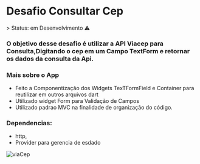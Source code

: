 <h1>Desafio Consultar Cep</h1>
 > Status: em Desenvolvimento ⚠️

### O objetivo desse desafio é utilizar a API Viacep para Consulta,Digitando o cep em um Campo TextForm e retornar os dados da consulta da Api.

### Mais sobre o App
+ Feito a Componentização dos Widgets TexTFormField e Container para reutilizar em outros arquivos dart
+ Utilizado widget Form para Validação de Campos
+ Utilizado padrao MVC na finalidade de organização do código.

### Dependencias:

+ http,
+ Provider para gerencia de esdado

![viaCep](https://user-images.githubusercontent.com/98062365/163898443-a26de2dc-75c2-4df8-8ddf-ae85af3b3b79.gif)
